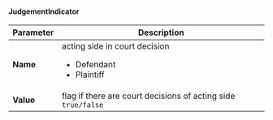 #### JudgementIndicator
| Parameter | Description |
| ----------- | ----------- |
| **Name** | acting side in court decision <ul><li>Defendant</li><li>Plaintiff</li></ul> |
| **Value** | flag if there are court decisions of acting side `true/false` |